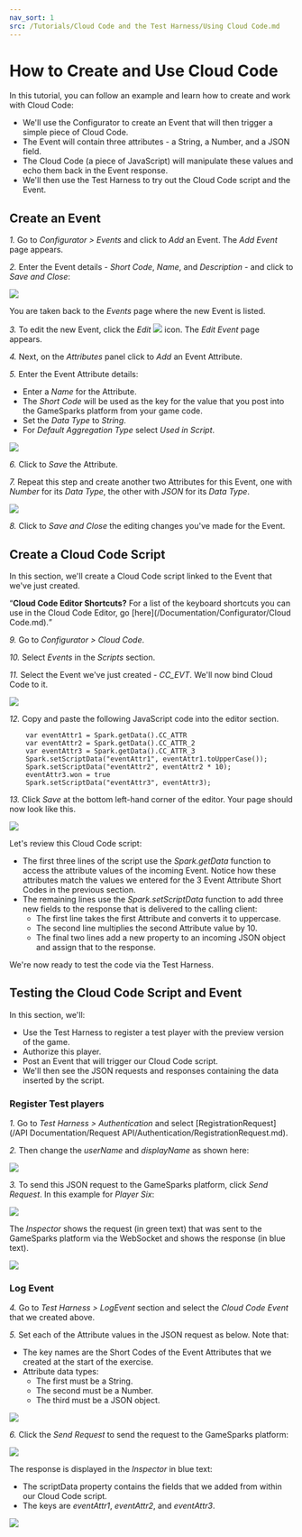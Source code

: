 ```yaml
---
nav_sort: 1
src: /Tutorials/Cloud Code and the Test Harness/Using Cloud Code.md
---
```


# How to Create and Use Cloud Code

In this tutorial, you can follow an example and learn how to create and work with Cloud Code:
* We'll use the Configurator to create an Event that will then trigger a simple piece of Cloud Code.
* The Event will contain three attributes - a String, a Number, and a JSON field.
* The Cloud Code (a piece of JavaScript) will manipulate these values and echo them back in the Event response.
* We'll then use the Test Harness to try out the Cloud Code script and the Event.

## Create an Event

*1.* Go to *Configurator > Events* and click to *Add* an Event. The *Add Event* page appears.

*2.* Enter the Event details - *Short Code*, *Name*, and *Description* - and click to *Save and Close*:

![](img/CreateCloud/18.png)

You are taken back to the *Events* page where the new Event is listed.

*3.* To edit the new Event, click the *Edit* ![](/img/icons/editicon.png) icon. The *Edit Event* page appears.

*4.* Next, on the *Attributes* panel click to *Add* an Event Attribute.

*5.* Enter the Event Attribute details:
* Enter a *Name* for the Attribute.
* The *Short Code* will be used as the key for the value that you post into the GameSparks platform from your game code.
* Set the *Data Type* to *String*.
* For *Default Aggregation Type* select *Used in Script*.

![](img/CreateCloud/19.png)

*6.* Click to *Save* the Attribute.

*7.* Repeat this step and create another two Attributes for this Event, one with *Number* for its *Data Type*, the other with *JSON* for its *Data Type*.

![](img/CreateCloud/20.png)

*8.* Click to *Save and Close* the editing changes you've made for the Event.

## Create a Cloud Code Script

In this section, we'll create a Cloud Code script linked to the Event that we've just created.

<q>**Cloud Code Editor Shortcuts?** For a list of the keyboard shortcuts you can use in the Cloud Code Editor, go [here](/Documentation/Configurator/Cloud Code.md).</q>

*9.* Go to *Configurator > Cloud Code*.

*10.* Select *Events* in the *Scripts* section.

*11.* Select the Event we've just created - *CC_EVT*. We'll now bind Cloud Code to it.

![](img/CreateCloud/21.png)

*12.* Copy and paste the following JavaScript code into the editor section.

```  
    var eventAttr1 = Spark.getData().CC_ATTR
    var eventAttr2 = Spark.getData().CC_ATTR_2
    var eventAttr3 = Spark.getData().CC_ATTR_3
    Spark.setScriptData("eventAttr1", eventAttr1.toUpperCase());
    Spark.setScriptData("eventAttr2", eventAttr2 * 10);
    eventAttr3.won = true
    Spark.setScriptData("eventAttr3", eventAttr3);

```

*13.* Click *Save* at the bottom left-hand corner of the editor. Your page should now look like this.

![](img/CreateCloud/22.png)

Let's review this Cloud Code script:
* The first three lines of the script use the *Spark.getData* function to access the attribute values of the incoming Event. Notice how these attributes match the values we entered for the 3 Event Attribute Short Codes in the previous section.
* The remaining lines use the *Spark.setScriptData* function to add three new fields to the response that is delivered to the calling client:
  * The first line takes the first Attribute and converts it to uppercase.
  * The second line multiplies the second Attribute value by 10.
  * The final two lines add a new property to an incoming JSON object and assign that to the response.

We're now ready to test the code via the Test Harness.

## Testing the Cloud Code Script and Event

In this section, we'll:
* Use the Test Harness to register a test player with the preview version of the game.
* Authorize this player.
* Post an Event that will trigger our Cloud Code script.
* We'll then see the JSON requests and responses containing the data inserted by the script.

### Register Test players

*1.* Go to *Test Harness > Authentication* and select [RegistrationRequest](/API Documentation/Request API/Authentication/RegistrationRequest.md).

*2.* Then change the *userName* and *displayName* as shown here:

![](img/CreateCloud/23.png)

*3.* To send this JSON request to the GameSparks platform, click *Send Request*. In this example for *Player Six*:

![](img/CreateCloud/24.png)

The *Inspector* shows the request (in green text) that was sent to the GameSparks platform via the WebSocket and shows the response (in blue text).

![](img/CreateCloud/25.png)

### Log Event

*4.* Go to *Test Harness > LogEvent* section and select the *Cloud Code Event* that we created above.

*5.* Set each of the Attribute values in the JSON request as below. Note that:
  * The key names are the Short Codes of the Event Attributes that we created at the start of the exercise.
  * Attribute data types:
    * The first must be a String.
    * The second must be a Number.
    * The third must be a JSON object.

![](img/CreateCloud/26.png)

*6.* Click the *Send Request* to send the request to the GameSparks platform:

![](img/CreateCloud/27.png)

The response is displayed in the *Inspector* in blue text:
* The scriptData property contains the fields that we added from within our Cloud Code script.
* The keys are *eventAttr1*, *eventAttr2*, and *eventAttr3*.

![](img/CreateCloud/28.png)
